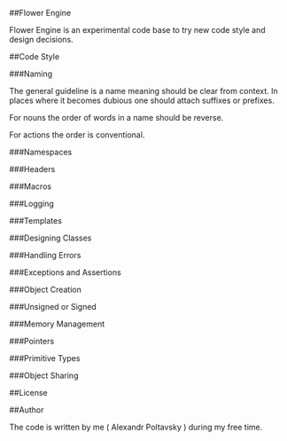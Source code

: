
##Flower Engine

Flower Engine is an experimental code base to try new code style and design decisions.

##Code Style

###Naming

The general guideline is a name meaning should be clear from context. In places where it
becomes dubious one should attach suffixes or prefixes. 

For nouns the order of words in a name should be reverse.

For actions the order is conventional.

###Namespaces

###Headers

###Macros

###Logging

###Templates

###Designing Classes

###Handling Errors

###Exceptions and Assertions

###Object Creation

###Unsigned or Signed

###Memory Management

###Pointers

###Primitive Types

###Object Sharing

##License

##Author

The code is written by me ( Alexandr Poltavsky ) during my free time.


